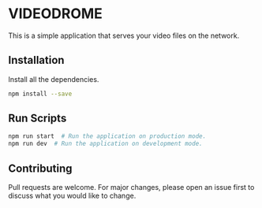 # VIDEODROME

This is a simple application that serves your video files on the network.

## Installation

Install all the dependencies.

```bash
npm install --save
```

## Run Scripts

```bash
npm run start  # Run the application on production mode.
npm run dev  # Run the application on development mode.
```

## Contributing
Pull requests are welcome. For major changes, please open an issue first to discuss what you would like to change.
